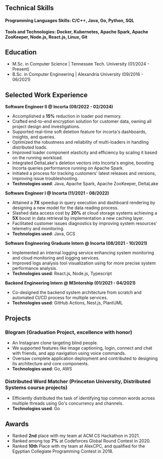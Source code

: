 
## Technical Skills
#### Programming Languages Skills: C/C++, Java, Go, Python, SQL
#### Tools and Technologies: Docker, Kubernetes, Apache Spark, Apache ZooKeeper, Node.js, React.js, Linux, Git

## Education
- M.Sc. in Computer Science	| Tennessee Tech. University (01/2024 - Present)	 			        		
- B.Sc. in Computer Engineering | Alexandria University (09/2016 - 06/2021)

## Selected Work Experience
**Software Engineer II @ Incorta (09/2022 - 02/2024)**
- Accomplished a **15%** reduction in loader pod memory.
- Crafted end-to-end encryption solution for customer data, owning all project design and investigations.
- Supported real-time soft deletion feature for incorta's dashboards, insights, and queries.
- Optimized the robustness and reliability of multi-loaders in handling distributed loads.
- Improved loader component elasticity and efficiency by scaling it based on the running workload.
- Integrated DeltaLake's deletion vectors into Incorta's engine, boosting Incorta queries performance running on Apache Spark.
- Initiated a process for tracking customers' latest releases and versions, improving issue troubleshooting.
- **Technologies used**: Java, Apache Spark, Apache ZooKeeper, DeltaLake

**Software Engineer I @ Incorta (11/2021 - 08/2022)**
- Attained a **7X** speedup in query execution and dashboard rendering by designing a new model for the data reading process.
- Slashed data access cost by **20%** at cloud storage systems achieving a **5X** boost in data retrieval by implementation a new caching layer.
- Facilitated customer issues diagnostics by improving system resources' telemetry and monitoring.
- **Technologies used**: Java, GCS

**Software Engineering Graduate Intern @ Incorta (08/2021 - 10/2021)**
- Implemented an internal logging service enhancing system monitoring and cloud monitoring and logging services.
- Improved logs analysis tool visualization using for more precise system performance analysis.
- **Technologies used**: React.js, Node.js, Typescript

**Backend Engineering Intern @ M3ntorship (01/2021 - 04/2021)**
- Co-designed the backend system architecture from scratch and automated CI/CD process for multiple services.
- **Technologies used**: GitHub Actions, Nest.js, PlantUML

## Projects
### Blogram (Graduation Project, excellence with honor)
- An Instagram clone targeting blind people.
- We supported features like image captioning, login, connect and chat with friends, and app navigation using voice commands.
- Oversaw complete application deployment and contributed to designing its architecture and core components.
- **Technologies used**: Go, AWS

### Distributed Word Matcher (Princeton University, Distributed Systems course projects)
- Efficiently distributed the task of identifying top common words across multiple threads using Go's concurrency and channels.
- **Technologies used**: Go

## Awards
- Ranked **2nd** place with my team at ACM CS Hackathon in 2021.
- Ranked among top **7%** at Codeforces Global Round Contest in 2020.
- Ranked **10th** Place with my team at AlexCPC, and qualified for the Egyptian Collegiate Programming Contest in 2018.

